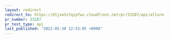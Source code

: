 ```yaml
---
layout: redirect
redirect_to: https://d1jvmts7qipfwv.cloudfront.net/pr/33287/api/allure-report/index.html
pr_number: 33287
pr_test_type: api
last_published: "2022-05-30 12:53:05 +0000"
---
```

